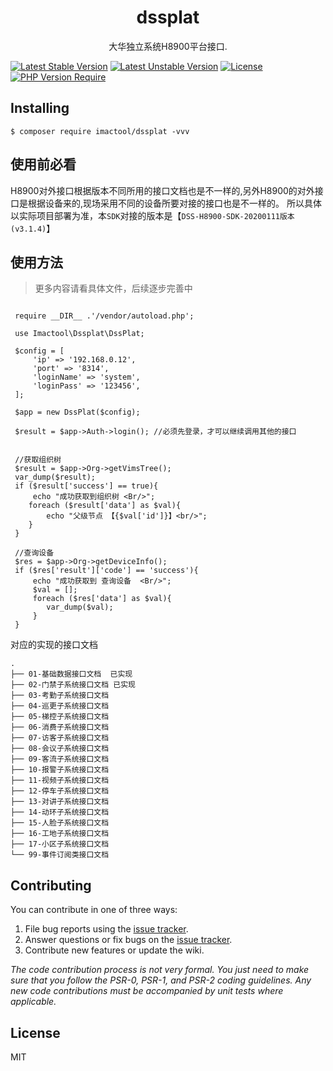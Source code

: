 <h1 align="center"> dssplat </h1>

<p align="center"> 大华独立系统H8900平台接口.</p>

[![Latest Stable Version](http://poser.pugx.org/imactool/dssplat/v)](https://packagist.org/packages/imactool/dssplat) 
[![Latest Unstable Version](http://poser.pugx.org/imactool/dssplat/v/unstable)](https://packagist.org/packages/imactool/dssplat) 
[![License](http://poser.pugx.org/imactool/dssplat/license)](https://packagist.org/packages/imactool/dssplat) 
[![PHP Version Require](http://poser.pugx.org/imactool/dssplat/require/php)](https://packagist.org/packages/imactool/dssplat)


## Installing

```shell
$ composer require imactool/dssplat -vvv
```

## 使用前必看

H8900对外接口根据版本不同所用的接口文档也是不一样的,另外H8900的对外接口是根据设备来的,现场采用不同的设备所要对接的接口也是不一样的。
所以具体以实际项目部署为准，本`SDK`对接的版本是【`DSS-H8900-SDK-20200111版本(v3.1.4)`】


## 使用方法
> 更多内容请看具体文件，后续逐步完善中

``` 

 require __DIR__ .'/vendor/autoload.php';

 use Imactool\Dssplat\DssPlat;

 $config = [
     'ip' => '192.168.0.12',
     'port' => '8314',
     'loginName' => 'system',
     'loginPass' => '123456',
 ];

 $app = new DssPlat($config);
 
 $result = $app->Auth->login(); //必须先登录，才可以继续调用其他的接口
 
 
 //获取组织树
 $result = $app->Org->getVimsTree();
 var_dump($result);
 if ($result['success'] == true){
     echo "成功获取到组织树 <Br/>";
    foreach ($result['data'] as $val){
        echo "父级节点 【{$val['id']}】<br/>";
    }
 }

 //查询设备
 $res = $app->Org->getDeviceInfo();
 if ($res['result']['code'] == 'success'){
     echo "成功获取到 查询设备  <Br/>";
     $val = [];
     foreach ($res['data'] as $val){
        var_dump($val);
     }
 }
```

对应的实现的接口文档

```apacheconf
.
├── 01-基础数据接口文档  已实现
├── 02-门禁子系统接口文档 已实现
├── 03-考勤子系统接口文档
├── 04-巡更子系统接口文档
├── 05-梯控子系统接口文档
├── 06-消费子系统接口文档
├── 07-访客子系统接口文档
├── 08-会议子系统接口文档
├── 09-客流子系统接口文档
├── 10-报警子系统接口文档
├── 11-视频子系统接口文档
├── 12-停车子系统接口文档
├── 13-对讲子系统接口文档
├── 14-动环子系统接口文档
├── 15-人脸子系统接口文档
├── 16-工地子系统接口文档
├── 17-小区子系统接口文档
└── 99-事件订阅类接口文档
```

## Contributing

You can contribute in one of three ways:

1. File bug reports using the [issue tracker](https://github.com/imactool/dssplat/issues).
2. Answer questions or fix bugs on the [issue tracker](https://github.com/imactool/dssplat/issues).
3. Contribute new features or update the wiki.

_The code contribution process is not very formal. You just need to make sure that you follow the PSR-0, PSR-1, and PSR-2 coding guidelines. Any new code contributions must be accompanied by unit tests where applicable._

## License

MIT